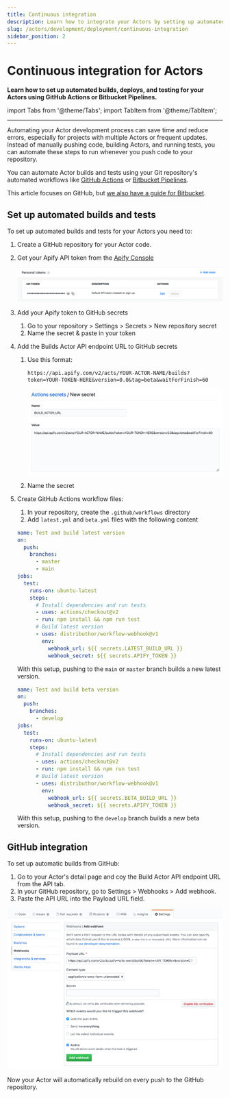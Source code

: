 ```yaml
---
title: Continuous integration
description: Learn how to integrate your Actors by setting up automated builds, deploys, and testing for your Actors using GitHub Actions or Bitbucket Pipelines.
slug: /actors/development/deployment/continuous-integration
sidebar_position: 2
---
```


# Continuous integration for Actors

**Learn how to set up automated builds, deploys, and testing for your Actors using GitHub Actions or Bitbucket Pipelines.**

import Tabs from '@theme/Tabs';
import TabItem from '@theme/TabItem';

---

Automating your Actor development process can save time and reduce errors, especially for projects  with multiple Actors or frequent updates. Instead of manually pushing code, building Actors, and running tests, you can automate these steps to run whenever you push code to your repository.

You can automate Actor builds and tests using your Git repository's automated workflows like [GitHub Actions](https://github.com/features/actions) or [Bitbucket Pipelines](https://www.atlassian.com/software/bitbucket/features/pipelines).

This article focuses on GitHub, but [we also have a guide for Bitbucket](https://help.apify.com/en/articles/6988586-setting-up-continuous-integration-for-apify-actors-on-bitbucket).

## Set up automated builds and tests

To set up automated builds and tests for your Actors you need to:

1. Create a GitHub repository for your Actor code.
1. Get your Apify API token from the [Apify Console](https://console.apify.com/settings/integrations)

    ![Apify token in app](./images/ci-token.png)

1. Add your Apify token to GitHub secrets
   1. Go to your repository > Settings > Secrets > New repository secret
   1. Name the secret & paste in your token
1. Add the Builds Actor API endpoint URL to GitHub secrets
   1. Use this format:

      ```cURL
      https://api.apify.com/v2/acts/YOUR-ACTOR-NAME/builds?token=YOUR-TOKEN-HERE&version=0.0&tag=beta&waitForFinish=60
      ```

      ![Add build Actor URL to secrets](./images/ci-add-build-url.png)

   1. Name the secret
1. Create GitHub Actions workflow files:
   1. In your repository, create the `.github/workflows` directory
   2. Add `latest.yml` and `beta.yml` files with the following content

    <Tabs groupId="main">
    <TabItem value="latest.yml" label="latest.yml">

    ```yaml
    name: Test and build latest version
    on:
      push:
        branches:
          - master
          - main
    jobs:
      test:
        runs-on: ubuntu-latest
        steps:
          # Install dependencies and run tests
          - uses: actions/checkout@v2
          - run: npm install && npm run test
          # Build latest version
          - uses: distributhor/workflow-webhook@v1
            env:
              webhook_url: ${{ secrets.LATEST_BUILD_URL }}
              webhook_secret: ${{ secrets.APIFY_TOKEN }}

    ```

    With this setup, pushing to the `main` or `master` branch builds a new latest version.

    </TabItem>

    <TabItem value="beta.yml" label="beta.yml">

    ```yaml
    name: Test and build beta version
    on:
      push:
        branches:
          - develop
    jobs:
      test:
        runs-on: ubuntu-latest
        steps:
          # Install dependencies and run tests
          - uses: actions/checkout@v2
          - run: npm install && npm run test
          # Build latest version
          - uses: distributhor/workflow-webhook@v1
            env:
              webhook_url: ${{ secrets.BETA_BUILD_URL }}
              webhook_secret: ${{ secrets.APIFY_TOKEN }}

    ```

    With this setup, pushing to the `develop` branch builds a new beta version.

    </TabItem>
    </Tabs>

## GitHub integration

To set up automatic builds from GitHub:

1. Go to your Actor's detail page and coy the Build Actor API endpoint URL from the API tab.
1. In your GitHub repository, go to Settings > Webhooks > Add webhook.
1. Paste the API URL into the Payload URL field.

![GitHub integration](./images/ci-github-integration.png)

Now your Actor will automatically rebuild on every push to the GitHub repository.
